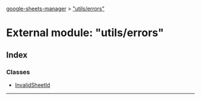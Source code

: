 [google-sheets-manager](../README.md) > ["utils/errors"](../modules/_utils_errors_.md)



# External module: "utils/errors"

## Index

### Classes

* [InvalidSheetId](../classes/_utils_errors_.invalidsheetid.md)



---
